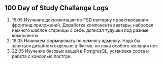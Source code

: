 ## 100 Day of Study Challange Logs
1. 15.05 Изучение документации по FSD паттерну проектирования фронтенд приложений. Доработка компонента аватары, набросал немного шаблон старницы о себе. дописал тудушки под разные компоненты
2. 16.05 Начинаем формировать по немногу админку. Надо бы заняться дизайном отдельно в Фигме, но пока особого желания нет.
3. 22.05 Изучение базовых вещей в PostgresQL, установка софта и работа с консолью постгри.